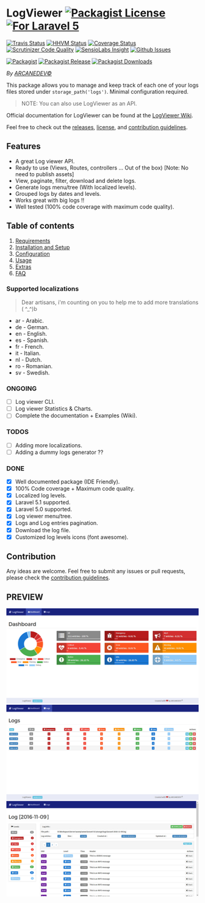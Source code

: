 # LogViewer [![Packagist License][badge_license]](LICENSE.md) [![For Laravel 5][badge_laravel]](https://github.com/ARCANEDEV/LogViewer#logviewer)

[![Travis Status][badge_build]](https://travis-ci.org/ARCANEDEV/LogViewer)
[![HHVM Status][badge_hhvm]](http://hhvm.h4cc.de/package/arcanedev/log-viewer)
[![Coverage Status][badge_coverage]](https://scrutinizer-ci.com/g/ARCANEDEV/LogViewer/?branch=master)
[![Scrutinizer Code Quality][badge_quality]](https://scrutinizer-ci.com/g/ARCANEDEV/LogViewer/?branch=master)
[![SensioLabs Insight][badge_insight]](https://insight.sensiolabs.com/projects/d6b4587a-e00d-4dac-98db-f979731fdc4d)
[![Github Issues][badge_issues]](https://github.com/ARCANEDEV/LogViewer/issues)

[![Packagist][badge_package]](https://packagist.org/packages/arcanedev/log-viewer)
[![Packagist Release][badge_release]](https://packagist.org/packages/arcanedev/log-viewer)
[![Packagist Downloads][badge_downloads]](https://packagist.org/packages/arcanedev/log-viewer)

[badge_laravel]:   https://img.shields.io/badge/For%20Laravel-5.0%7C5.1-orange.svg?style=flat-square
[badge_license]:   https://img.shields.io/packagist/l/arcanedev/log-viewer.svg?style=flat-square

[badge_build]:     https://img.shields.io/travis/ARCANEDEV/LogViewer.svg?style=flat-square
[badge_hhvm]:      https://img.shields.io/hhvm/arcanedev/log-viewer.svg?style=flat-square
[badge_coverage]:  https://img.shields.io/scrutinizer/coverage/g/ARCANEDEV/LogViewer.svg?style=flat-square
[badge_quality]:   https://img.shields.io/scrutinizer/g/ARCANEDEV/LogViewer.svg?style=flat-square
[badge_insight]:   https://img.shields.io/sensiolabs/i/d6b4587a-e00d-4dac-98db-f979731fdc4d.svg?style=flat-square
[badge_issues]:    https://img.shields.io/github/issues/ARCANEDEV/LogViewer.svg?style=flat-square

[badge_package]:   https://img.shields.io/badge/package-arcanedev/log--viewer-blue.svg?style=flat-square
[badge_release]:   https://img.shields.io/packagist/v/arcanedev/log-viewer.svg?style=flat-square
[badge_downloads]: https://img.shields.io/packagist/dt/arcanedev/log-viewer.svg?style=flat-square

*By [ARCANEDEV&copy;](http://www.arcanedev.net/)*

This package allows you to manage and keep track of each one of your logs files stored under `storage_path('logs')`. Minimal configuration required.

 > NOTE: You can also use LogViewer as an API.

Official documentation for LogViewer can be found at the [LogViewer Wiki](https://github.com/ARCANEDEV/LogViewer/wiki).

Feel free to check out the [releases](https://github.com/ARCANEDEV/LogViewer/releases), [license](LICENSE.md), and [contribution guidelines](CONTRIBUTING.md).

## Features

  - A great Log viewer API. 
  - Ready to use (Views, Routes, controllers &hellip; Out of the box) [Note: No need to publish assets]
  - View, paginate, filter, download and delete logs.
  - Generate logs menu/tree (With localized levels).
  - Grouped logs by dates and levels.
  - Works great with big logs !!
  - Well tested (100% code coverage with maximum code quality).
  
## Table of contents

1. [Requirements](https://github.com/ARCANEDEV/LogViewer/wiki/1.-Requirements)
2. [Installation and Setup](https://github.com/ARCANEDEV/LogViewer/wiki/2.-Installation-and-Setup)
3. [Configuration](https://github.com/ARCANEDEV/LogViewer/wiki/3.-Configuration)
4. [Usage](https://github.com/ARCANEDEV/LogViewer/wiki/4.-Usage)
5. [Extras](https://github.com/ARCANEDEV/LogViewer/wiki/5.-Extras)
6. [FAQ](https://github.com/ARCANEDEV/LogViewer/wiki/6.-FAQ)

### Supported localizations

 > Dear artisans, i'm counting on you to help me to add more translations ( ^_^)b

* ar - Arabic.
* de - German.
* en - English.
* es - Spanish.
* fr - French.
* it - Italian.
* nl - Dutch.
* ro - Romanian.
* sv - Swedish.

### ONGOING

  - [ ] Log viewer CLI.
  - [ ] Log viewer Statistics & Charts.
  - [ ] Complete the documentation + Examples (Wiki).

### TODOS

  - [ ] Adding more localizations.
  - [ ] Adding a dummy logs generator ??

### DONE

  - [x] Well documented package (IDE Friendly).
  - [x] 100% Code coverage + Maximum code quality. 
  - [x] Localized log levels.
  - [x] Laravel 5.1 supported.
  - [x] Laravel 5.0 supported.
  - [x] Log viewer menu/tree.
  - [x] Logs and Log entries pagination.
  - [x] Download the log file.
  - [x] Customized log levels icons (font awesome).

## Contribution

Any ideas are welcome. Feel free to submit any issues or pull requests, please check the [contribution guidelines](CONTRIBUTING.md).

## PREVIEW

![Dashboard](https://raw.githubusercontent.com/ARCANEDEV/LogViewer/master/_screenshots/1-dashboard.jpg)
![Logs list](https://raw.githubusercontent.com/ARCANEDEV/LogViewer/master/_screenshots/2-logs-list.jpg)
![Single log](https://raw.githubusercontent.com/ARCANEDEV/LogViewer/master/_screenshots/3-single-log.jpg)

